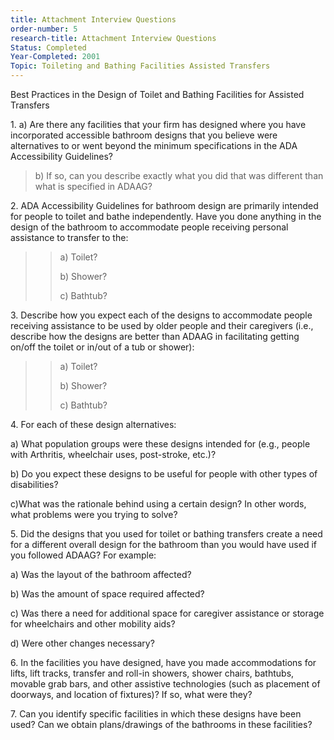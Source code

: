 ```yaml
---
title: Attachment Interview Questions
order-number: 5
research-title: Attachment Interview Questions
Status: Completed
Year-Completed: 2001
Topic: Toileting and Bathing Facilities Assisted Transfers
---
```


Best Practices in the Design of Toilet and Bathing Facilities for Assisted Transfers

1\. a) Are there any facilities that your firm has designed where you have incorporated accessible bathroom designs that you believe were alternatives to or went beyond the minimum specifications in the ADA Accessibility Guidelines?

> b) If so, can you describe exactly what you did that was different than what is specified in ADAAG?

2\. ADA Accessibility Guidelines for bathroom design are primarily intended for people to toilet and bathe independently. Have you done anything in the design of the bathroom to accommodate people receiving personal assistance to transfer to the:

> > a) Toilet?
> >
> > b) Shower?
> >
> > c) Bathtub?

3\. Describe how you expect each of the designs to accommodate people receiving assistance to be used by older people and their caregivers (i.e., describe how the designs are better than ADAAG in facilitating getting on/off the toilet or in/out of a tub or shower):

> > a) Toilet?
> >
> > b) Shower?
> >
> > c) Bathtub?

4\. For each of these design alternatives:

a) What population groups were these designs intended for (e.g., people with Arthritis, wheelchair uses, post-stroke, etc.)?

b) Do you expect these designs to be useful for people with other types of disabilities?

c)What was the rationale behind using a certain design? In other words, what problems were you trying to solve?

5\. Did the designs that you used for toilet or bathing transfers create a need for a different overall design for the bathroom than you would have used if you followed ADAAG? For example:

a) Was the layout of the bathroom affected?

b) Was the amount of space required affected?

c) Was there a need for additional space for caregiver assistance or storage for wheelchairs and other mobility aids?

d) Were other changes necessary? 

6\. In the facilities you have designed, have you made accommodations for lifts, lift tracks, transfer and roll-in showers, shower chairs, bathtubs, movable grab bars, and other assistive technologies (such as placement of doorways, and location of fixtures)? If so, what were they?

7\. Can you identify specific facilities in which these designs have been used? Can we obtain plans/drawings of the bathrooms in these facilities?
